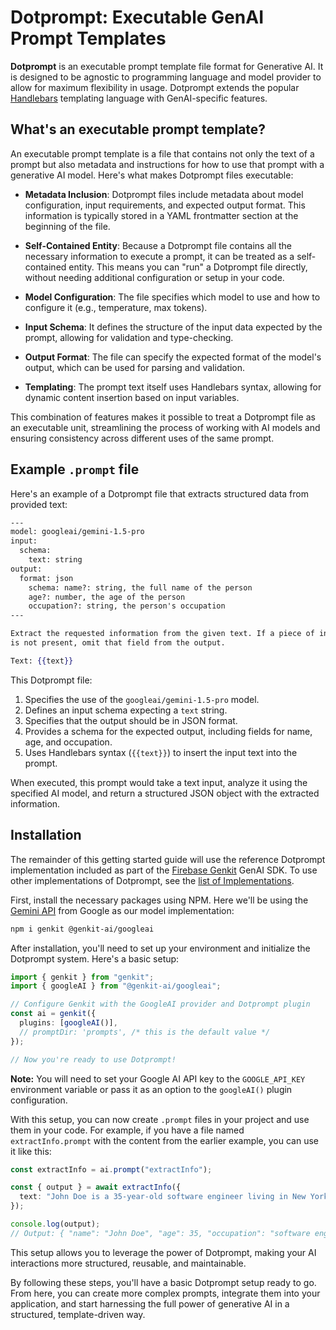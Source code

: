# Dotprompt: Executable GenAI Prompt Templates

**Dotprompt** is an executable prompt template file format for Generative AI. It
is designed to be agnostic to programming language and model provider to allow
for maximum flexibility in usage. Dotprompt extends the popular
[Handlebars](https://handlebarsjs.com) templating language with GenAI-specific
features.

## What's an executable prompt template?

An executable prompt template is a file that contains not only the text of a
prompt but also metadata and instructions for how to use that prompt with a
generative AI model. Here's what makes Dotprompt files executable:

- **Metadata Inclusion**: Dotprompt files include metadata about model
  configuration, input requirements, and expected output format. This
  information is typically stored in a YAML frontmatter section at the beginning
  of the file.

- **Self-Contained Entity**: Because a Dotprompt file contains all the necessary
  information to execute a prompt, it can be treated as a self-contained entity.
  This means you can "run" a Dotprompt file directly, without needing additional
  configuration or setup in your code.

- **Model Configuration**: The file specifies which model to use and how to
  configure it (e.g., temperature, max tokens).

- **Input Schema**: It defines the structure of the input data expected by the
  prompt, allowing for validation and type-checking.

- **Output Format**: The file can specify the expected format of the model's
  output, which can be used for parsing and validation.

- **Templating**: The prompt text itself uses Handlebars syntax, allowing for
  dynamic content insertion based on input variables.

This combination of features makes it possible to treat a Dotprompt file as an
executable unit, streamlining the process of working with AI models and ensuring
consistency across different uses of the same prompt.

## Example `.prompt` file

Here's an example of a Dotprompt file that extracts structured data from
provided text:

```handlebars
---
model: googleai/gemini-1.5-pro
input:
  schema:
    text: string
output:
  format: json
    schema: name?: string, the full name of the person
    age?: number, the age of the person
    occupation?: string, the person's occupation
---

Extract the requested information from the given text. If a piece of information
is not present, omit that field from the output.

Text: {{text}}
```

This Dotprompt file:

1. Specifies the use of the `googleai/gemini-1.5-pro` model.
2. Defines an input schema expecting a `text` string.
3. Specifies that the output should be in JSON format.
4. Provides a schema for the expected output, including fields for name, age,
   and occupation.
5. Uses Handlebars syntax (`{{text}}`) to insert the input text into the prompt.

When executed, this prompt would take a text input, analyze it using the
specified AI model, and return a structured JSON object with the extracted
information.

## Installation

The remainder of this getting started guide will use the reference Dotprompt
implementation included as part of the [Firebase
Genkit](https://github.com/firebase/genkit) GenAI SDK. To use other
implementations of Dotprompt, see the [list of
Implementations](/implementations).

First, install the necessary packages using NPM. Here we'll be using the [Gemini
API](https://ai.google.dev/gemini-api) from Google as our model implementation:

```bash
npm i genkit @genkit-ai/googleai
```

After installation, you'll need to set up your environment and initialize the
Dotprompt system. Here's a basic setup:

```typescript
import { genkit } from "genkit";
import { googleAI } from "@genkit-ai/googleai";

// Configure Genkit with the GoogleAI provider and Dotprompt plugin
const ai = genkit({
  plugins: [googleAI()],
  // promptDir: 'prompts', /* this is the default value */
});

// Now you're ready to use Dotprompt!
```

**Note:** You will need to set your Google AI API key to the `GOOGLE_API_KEY`
environment variable or pass it as an option to the `googleAI()` plugin
configuration.

With this setup, you can now create `.prompt` files in your project and use them
in your code. For example, if you have a file named `extractInfo.prompt` with
the content from the earlier example, you can use it like this:

```typescript
const extractInfo = ai.prompt("extractInfo");

const { output } = await extractInfo({
  text: "John Doe is a 35-year-old software engineer living in New York.",
});

console.log(output);
// Output: { "name": "John Doe", "age": 35, "occupation": "software engineer" }
```

This setup allows you to leverage the power of Dotprompt, making your AI
interactions more structured, reusable, and maintainable.

By following these steps, you'll have a basic Dotprompt setup ready to go. From
here, you can create more complex prompts, integrate them into your application,
and start harnessing the full power of generative AI in a structured,
template-driven way.
